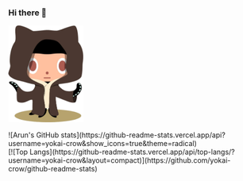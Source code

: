 ### Hi there 👋

<!--
**yokai-crow/yokai-crow** is a ✨ _special_ ✨ repository because its `README.md` (this file) appears on your GitHub profile.

Here are some ideas to get you started:

- 🔭 I’m currently working on ...
- 🌱 I’m currently learning ...
- 👯 I’m looking to collaborate on ...
- 🤔 I’m looking for help with ...
- 💬 Ask me about ...
- 📫 How to reach me: ...
- 😄 Pronouns: ...
- ⚡ Fun fact: ...
-->



<img src="./git.png" style="max-width: 30%;"></img>
<div style="margin:auto;">
  ![Arun's GitHub stats](https://github-readme-stats.vercel.app/api?username=yokai-crow&show_icons=true&theme=radical)
</div>
[![Top Langs](https://github-readme-stats.vercel.app/api/top-langs/?username=yokai-crow&layout=compact)](https://github.com/yokai-crow/github-readme-stats)
